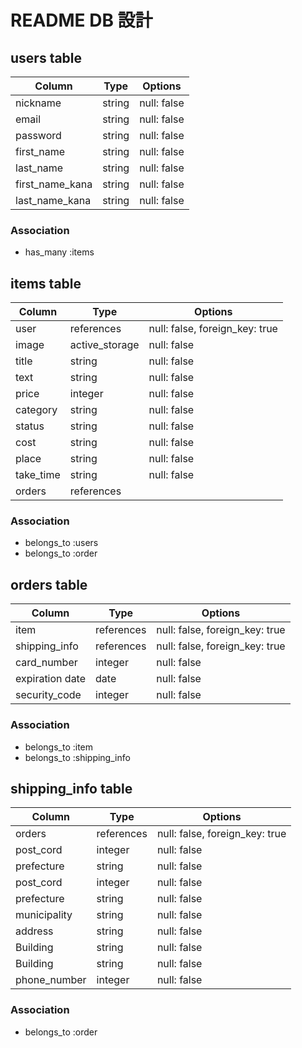 # README DB 設計

## users table

| Column          | Type   | Options     |
|-----------------|--------|-------------|
| nickname        | string | null: false |
| email           | string | null: false |
| password        | string | null: false |
| first_name      | string | null: false |
| last_name       | string | null: false |
| first_name_kana | string | null: false |
| last_name_kana  | string | null: false |


### Association

- has_many :items

## items table

| Column    | Type           | Options                        |
|-----------|----------------|--------------------------------|
| user      | references     | null: false, foreign_key: true |
| image     | active_storage | null: false                    |
| title     | string         | null: false                    |
| text      | string         | null: false                    |
| price     | integer        | null: false                    |
| category  | string         | null: false                    |
| status    | string         | null: false                    |
| cost      | string         | null: false                    |
| place     | string         | null: false                    |
| take_time | string         | null: false                    |
| orders    | references     |                                |

### Association

- belongs_to :users
- belongs_to :order

## orders table

| Column          | Type       | Options                        |
|-----------------|------------|--------------------------------|
| item            | references | null: false, foreign_key: true |
| shipping_info   | references | null: false, foreign_key: true |
| card_number     | integer    | null: false                    |
| expiration date | date       | null: false                    |
| security_code   | integer    | null: false                    |

### Association

- belongs_to :item
- belongs_to :shipping_info

## shipping_info table

| Column       | Type       | Options                        |
|--------------|------------|--------------------------------|
| orders       | references | null: false, foreign_key: true |
| post_cord    | integer    | null: false                    |
| prefecture   | string     | null: false                    |
| post_cord    | integer    | null: false                    |
| prefecture   | string     | null: false                    |
| municipality | string     | null: false                    |
| address      | string     | null: false                    |
| Building     | string     | null: false                    |
| Building     | string     | null: false                    |
| phone_number | integer    | null: false                    |

### Association

- belongs_to :order